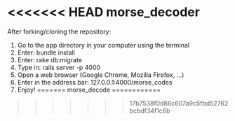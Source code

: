 <<<<<<< HEAD
morse_decoder
=============
After forking/cloning the repository:<br>
1. Go to the app directory in your computer using the terminal<br>
2. Enter: bundle install<br>
3. Enter: rake db:migrate<br>
4. Type in: rails server -p 4000<br>
5. Open a web browser (Google Chrome, Mozilla Firefox, ...)<br>
6. Enter in the address bar: 127.0.0.1:4000/morse_codes<br>
7. Enjoy!
=======
morse_decode
============
>>>>>>> 17b7538f0d86c607a9c5fbd52762bcbdf34f1c6b
